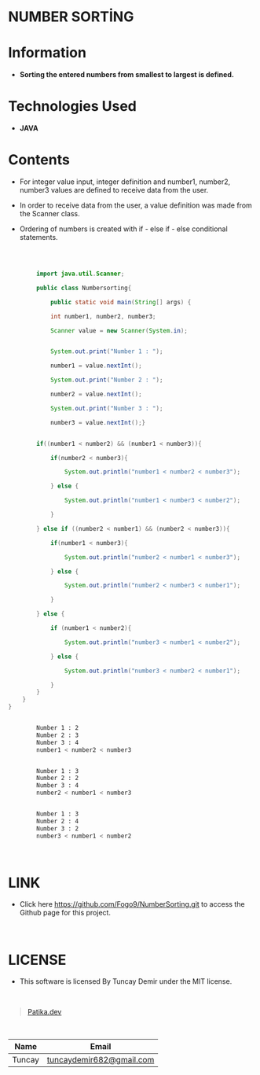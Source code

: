 # **NUMBER SORTİNG**

# Information

* **Sorting the entered numbers from smallest to largest is defined.**

# Technologies Used

* **JAVA**

# Contents

* For integer value input, integer definition and number1, number2, number3 values ​​are defined to receive data from the user.

* In order to receive data from the user, a value definition was made from the Scanner class.

* Ordering of numbers is created with if - else if - else conditional statements.

<br />

```Java

        import java.util.Scanner;

        public class Numbersorting{

            public static void main(String[] args) {

            int number1, number2, number3;

            Scanner value = new Scanner(System.in);

```

```Java

            System.out.print("Number 1 : ");

            number1 = value.nextInt();

            System.out.print("Number 2 : ");

            number2 = value.nextInt();

            System.out.print("Number 3 : ");

            number3 = value.nextInt();}

```
```Java

        if((number1 < number2) && (number1 < number3)){

            if(number2 < number3){

                System.out.println("number1 < number2 < number3");

            } else {

                System.out.println("number1 < number3 < number2");

            }

        } else if ((number2 < number1) && (number2 < number3)){

            if(number1 < number3){

                System.out.println("number2 < number1 < number3");

            } else {

                System.out.println("number2 < number3 < number1");

            }

        } else {

            if (number1 < number2){

                System.out.println("number3 < number1 < number2");

            } else {

                System.out.println("number3 < number2 < number1");

            }
        }
    }
}
```

```bash

        Number 1 : 2
        Number 2 : 3
        Number 3 : 4
        number1 < number2 < number3

```
```bash

        Number 1 : 3
        Number 2 : 2
        Number 3 : 4
        number2 < number1 < number3

```
```bash

        Number 1 : 3
        Number 2 : 4
        Number 3 : 2
        number3 < number1 < number2

```

<br />

# LINK

* Click here https://github.com/Fogo9/NumberSorting.git to access the Github page for this project.

<br />

# LICENSE

* This software is licensed By Tuncay Demir under the MIT license.

<br />

>[Patika.dev](https://app.patika.dev/fogomurphy)

<br/>

| Name |  Email |
| ---- |  ----- |
| Tuncay | tuncaydemir682@gmail.com |
